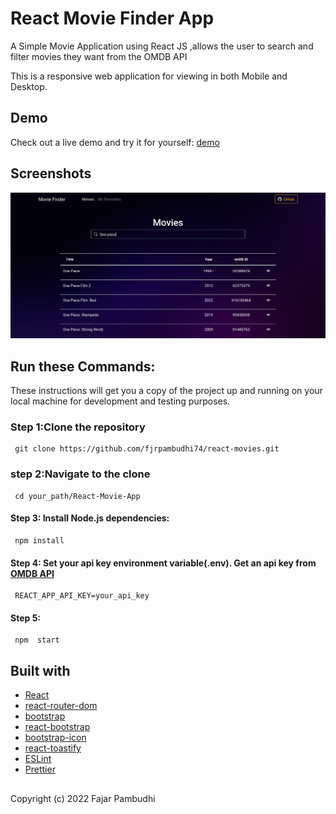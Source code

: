 # React Movie Finder App

A Simple Movie Application using React JS ,allows the user to search and filter movies they want  from the OMDB API

This is a responsive web application for viewing in both Mobile and Desktop.

## Demo

Check out a live demo and try it for yourself: [demo](https://movie-finder-beta.vercel.app/)

## Screenshots
![Homepage](./src/images/homepage.png)

 ## Run these Commands:
 These instructions will get you a copy of the project up and running on your local machine for development and testing purposes.
### Step 1:Clone the repository
     git clone https://github.com/fjrpambudhi74/react-movies.git
### step 2:Navigate to the clone
     cd your_path/React-Movie-App
#### Step 3: Install Node.js dependencies:
     npm install
#### Step 4: Set your api key environment variable(.env). Get an api key from  [OMDB API](https://www.omdbapi.com/)
     REACT_APP_API_KEY=your_api_key
#### Step 5:
     npm  start

## Built with

- [React](https://reactjs.org/)
- [react-router-dom](https://reactrouter.com/)
- [bootstrap](https://getbootstrap.com/)
- [react-bootstrap](https://react-bootstrap.github.io/)
- [bootstrap-icon](https://icons.getbootstrap.com/)
- [react-toastify](https://github.com/fkhadra/react-toastify)
- [ESLint](https://eslint.org/)
- [Prettier](https://prettier.io/)

##
Copyright (c) 2022 Fajar Pambudhi
